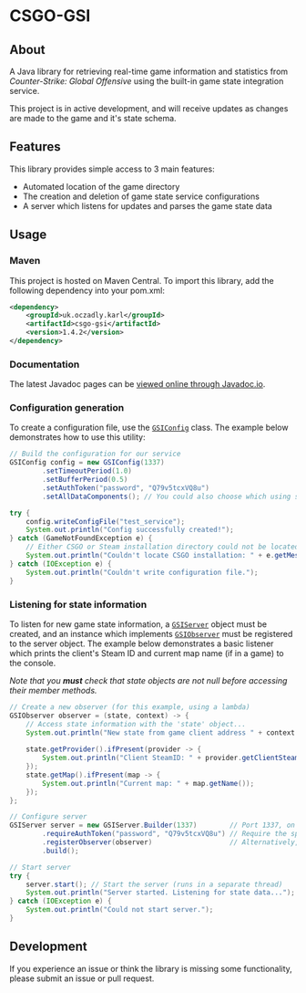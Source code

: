 # CSGO-GSI
## About
A Java library for retrieving real-time game information and statistics from *Counter-Strike: Global Offensive* using
the built-in game state integration service.

This project is in active development, and will receive updates as changes are made to the game and it's state schema.

## Features
This library provides simple access to 3 main features:
- Automated location of the game directory
- The creation and deletion of game state service configurations
- A server which listens for updates and parses the game state data

## Usage
### Maven
This project is hosted on Maven Central. To import this library, add the following dependency into your pom.xml:
```xml
<dependency>
    <groupId>uk.oczadly.karl</groupId>
    <artifactId>csgo-gsi</artifactId>
    <version>1.4.2</version>
</dependency>
```

### Documentation
The latest Javadoc pages can be [viewed online through Javadoc.io](https://www.javadoc.io/doc/uk.oczadly.karl/csgo-gsi).

### Configuration generation
To create a configuration file, use the [`GSIConfig`](https://www.javadoc.io/doc/uk.oczadly.karl/csgo-gsi/latest/uk/oczadly/karl/csgsi/config/GSIConfig.html)
 class. The example below demonstrates how to use this utility:

```java
// Build the configuration for our service
GSIConfig config = new GSIConfig(1337)
        .setTimeoutPeriod(1.0)
        .setBufferPeriod(0.5)
        .setAuthToken("password", "Q79v5tcxVQ8u")
        .setAllDataComponents(); // You could also choose which using setDataComponents(...)

try {
    config.writeConfigFile("test_service");
    System.out.println("Config successfully created!");
} catch (GameNotFoundException e) {
    // Either CSGO or Steam installation directory could not be located
    System.out.println("Couldn't locate CSGO installation: " + e.getMessage());
} catch (IOException e) {
    System.out.println("Couldn't write configuration file.");
}
```

### Listening for state information
To listen for new game state information, a [`GSIServer`](https://www.javadoc.io/doc/uk.oczadly.karl/csgo-gsi/latest/uk/oczadly/karl/csgsi/GSIServer.html)
object must be created, and an instance which implements [`GSIObserver`](https://www.javadoc.io/doc/uk.oczadly.karl/csgo-gsi/latest/uk/oczadly/karl/csgsi/GSIObserver.html)
must be registered to the server object. The example below demonstrates a basic listener which prints the client's
 Steam ID and current map name (if in a game) to the console.

*Note that you **must** check that state objects are not null before accessing their member methods.*
```java
// Create a new observer (for this example, using a lambda)
GSIObserver observer = (state, context) -> {
    // Access state information with the 'state' object...
    System.out.println("New state from game client address " + context.getAddress().getHostAddress());
    
    state.getProvider().ifPresent(provider -> {
        System.out.println("Client SteamID: " + provider.getClientSteamId());
    });
    state.getMap().ifPresent(map -> {
        System.out.println("Current map: " + map.getName());
    });
};

// Configure server
GSIServer server = new GSIServer.Builder(1337)        // Port 1337, on all network interfaces
        .requireAuthToken("password", "Q79v5tcxVQ8u") // Require the specified password
        .registerObserver(observer)                   // Alternatively, you can call this on the GSIServer dynamically
        .build();

// Start server
try {
    server.start(); // Start the server (runs in a separate thread)
    System.out.println("Server started. Listening for state data...");
} catch (IOException e) {
    System.out.println("Could not start server.");
}
```

## Development
If you experience an issue or think the library is missing some functionality, please submit an issue or pull request.
